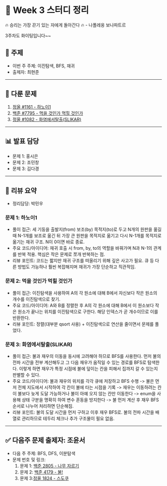 # 📆 Week 3 스터디 정리

🔥 승리는 가장 끈기 있는 자에게 돌아간다 🔥
                            - 나폴레옹 보나파트르
                            
3주차도 화이팅입니다~~

## 📌 주제
- 이번 주 주제: 이진탐색, BFS, 재귀
- 출제자: 최현준

---

## 📂 다룬 문제
1. [정올 #1161 - 하노이1](https://jungol.co.kr/problem/1161?cursor=Niw3LDU=)
2. [백준 #7795 - 먹을 것인가 먹힐 것인가](https://www.acmicpc.net/problem/7795)
3. [정올 #1082 - 화염에서탈출(SLIKAR)](https://jungol.co.kr/problem/1082?cursor=OCw3LDU=)

---

## 📊 발표 담당
- 문제 1: 홍시은
- 문제 2: 조민창
- 문제 3: 김다경

---

## 📝 리뷰 요약
- 정리담당: 박민우
### 문제 1: 하노이1
- 풀이 접근: 세 기둥을 출발지(from) 보조(by) 목적지(to)로 두고 N개의 원판을 옮길 때 N-1개를 보조로 옮긴 뒤 가장 큰 원판을 목적지로 옮기고 다시 N-1개를 목적지로 옮기는 재귀 구조. N이 0이면 바로 종료.
- 주요 코드/아이디어: 재귀 호출 시 from, by, to의 역할을 바꿔가며 N과 N-1의 관계를 반복 적용. 핵심은 작은 문제로 쪼개 반복하는 점.
- 리뷰 포인트: 코드는 짧지만 재귀 구조를 떠올리기 위해 깊은 사고가 필요. 큐 등 다른 방법도 가능하나 훨씬 복잡해지며 재귀가 가장 단순하고 직관적임.

### 문제 2: 먹을 것인가 먹힐 것인가
- 풀이 접근: 이진탐색을 사용하여 A의 각 원소에 대해 B에서 자신보다 작은 원소의 개수를 이진탐색으로 찾기.
- 주요 코드/아이디어: A와 B를 정렬한 후 A의 각 원소에 대해 B에서 이 원소보다 작은 원소가 끝나는 위치를 이진탐색으로 구한다. 해당 인덱스가 곧 개수이므로 이를 반환한다.
- 리뷰 포인트: 정렬(대부분 qsort 사용) + 이진탐색으로 연산을 줄이면서 문제를 풀었다.

### 문제 3: 화염에서탈출(SLIKAR)
- 풀이 접근: 불과 재우의 이동을 동시에 고려해야 하므로 BFS를 사용한다. 먼저 불의 전파 시간을 전부 계산해두고 그 다음 재우가 움직일 수 있는 경로를 BFS로 탐색한다. 이렇게 하면 재우가 특정 시점에 불에 덮이는 칸을 피해서 집까지 갈 수 있는지 판별할 수 있다.
- 주요 코드/아이디어: 불과 재우의 위치를 각각 큐에 저장하고 BFS 수행 -> 불은 먼저 전체 지도에서 시작하여 각 칸이 불에 타는 시점을 기록 -> 재우는 이동하려는 칸이 불보다 늦게 도달 가능하거나 불이 아예 오지 않는 칸만 이동한다 -> enum을 사용해 상태 구분을 명확히 하여 변수 혼동을 방지한다 -> 불 먼저 계산 후 재우 BFS순서로 나누어 처리하면 단순해짐.
- 리뷰 포인트: 불의 도달 시간을 먼저 구하고 이후 재우 BFS로. 불의 전파 시간을 배열로 관리하므로 테두리 체크나 추가 구조물이 필요 없음.

---

## ✅ 다음주 문제 출제자: 조윤서
- 다음 주 주제: BFS, DFS, 이분탐색
- 문제 번호 및 링크:
  1. 문제 1: [백준 2805 - 나무 자르기](https://www.acmicpc.net/problem/2805)
  2. 문제 2: [백준 4179 - 불!](https://www.acmicpc.net/problem/4179)
  3. 문제 3:[정올 1824 - 스도쿠](https://jungol.co.kr/problem/1824?cursor=OCw1LDU=)

